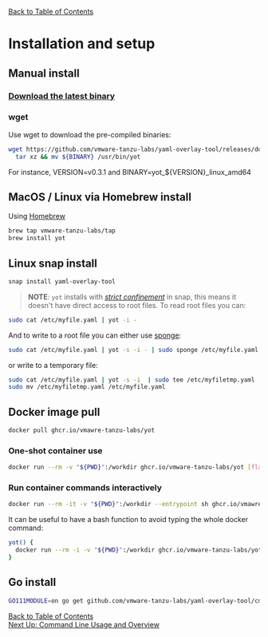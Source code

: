 [Back to Table of Contents](../documentation.md)


# Installation and setup

## Manual install

### [Download the latest binary](https://github.com/vmare-tanzu-labs/yaml-overlay-tool/releases/latest)

### wget
Use wget to download the pre-compiled binaries:

```bash
wget https://github.com/vmware-tanzu-labs/yaml-overlay-tool/releases/download/${VERSION}/${BINARY}.tar.gz -O - |\
  tar xz && mv ${BINARY} /usr/bin/yot
```

For instance, VERSION=v0.3.1 and BINARY=yot_${VERSION}_linux_amd64

## MacOS / Linux via Homebrew install

Using [Homebrew](https://brew.sh/)  

```bash
brew tap vmware-tanzu-labs/tap
brew install yot
```

## Linux snap install

```bash
snap install yaml-overlay-tool
```

>**NOTE**: `yot` installs with [_strict confinement_](https://docs.snapcraft.io/snap-confinement/6233) in snap, this means it doesn't have direct access to root files. To read root files you can:

```bash
sudo cat /etc/myfile.yaml | yot -i -
```

And to write to a root file you can either use [sponge](https://linux.die.net/man/1/sponge):

```bash
sudo cat /etc/myfile.yaml | yot -s -i - | sudo sponge /etc/myfile.yaml
```

or write to a temporary file:

```bash
sudo cat /etc/myfile.yaml | yot -s -i  | sudo tee /etc/myfiletmp.yaml
sudo mv /etc/myfiletmp.yaml /etc/myfile.yaml
```

## Docker image pull

```bash
docker pull ghcr.io/vmawre-tanzu-labs/yot
```

### One-shot container use

```bash
docker run --rm -v "${PWD}":/workdir ghcr.io/vmware-tanzu-labs/yot [flags]
```


### Run container commands interactively

```bash
docker run --rm -it -v "${PWD}":/workdir --entrypoint sh ghcr.io/vmawre-tanzu-labs/yot
```

It can be useful to have a bash function to avoid typing the whole docker command:

```bash
yot() {
  docker run --rm -i -v "${PWD}":/workdir ghcr.io/vmware-tanzu-labs/yot "$@"
}
```


## Go install

```bash
GO111MODULE=on go get github.com/vmware-tanzu-labs/yaml-overlay-tool/cmd/yot
```


[Back to Table of Contents](../documentation.md)  
[Next Up: Command Line Usage and Overview](usage.md)